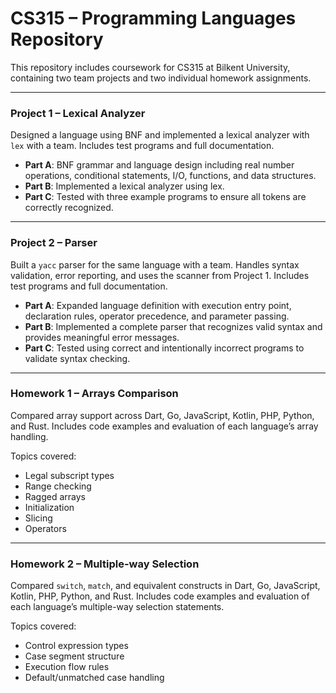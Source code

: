 # CS315 – Programming Languages Repository

This repository includes coursework for CS315 at Bilkent University, containing two team projects and two individual homework assignments.

---

### Project 1 – Lexical Analyzer
Designed a language using BNF and implemented a lexical analyzer with `lex` with a team. Includes test programs and full documentation.
- **Part A**: BNF grammar and language design including real number operations, conditional statements, I/O, functions, and data structures.
- **Part B**: Implemented a lexical analyzer using lex.
- **Part C**: Tested with three example programs to ensure all tokens are correctly recognized.

---

### Project 2 – Parser
Built a `yacc` parser for the same language with a team. Handles syntax validation, error reporting, and uses the scanner from Project 1. Includes test programs and full documentation.
- **Part A**: Expanded language definition with execution entry point, declaration rules, operator precedence, and parameter passing.
- **Part B**: Implemented a complete parser that recognizes valid syntax and provides meaningful error messages.
- **Part C**: Tested using correct and intentionally incorrect programs to validate syntax checking.

---
### Homework 1 – Arrays Comparison
Compared array support across Dart, Go, JavaScript, Kotlin, PHP, Python, and Rust. Includes code examples and evaluation of each language’s array handling.


Topics covered:
  - Legal subscript types
  - Range checking
  - Ragged arrays
  - Initialization
  - Slicing
  - Operators
---
### Homework 2 – Multiple-way Selection
Compared `switch`, `match`, and equivalent constructs in Dart, Go, JavaScript, Kotlin, PHP, Python, and Rust. Includes code examples and evaluation of each language’s multiple-way selection statements.

Topics covered:
  - Control expression types
  - Case segment structure
  - Execution flow rules
  - Default/unmatched case handling


